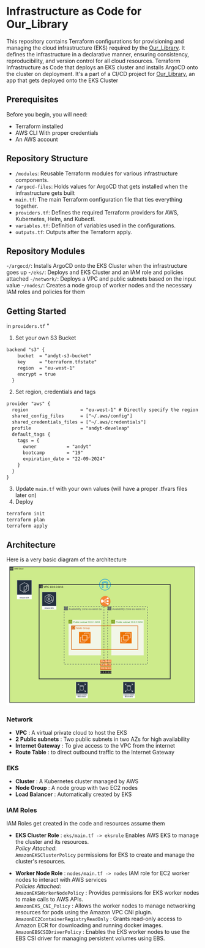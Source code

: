 # Infrastructure as Code for Our_Library
This repository contains Terraform configurations for provisioning and managing the cloud infrastructure (EKS) required by the [Our_Library](https://github.com/adigaandyt/Our_Library).
It defines the infrastructure in a declarative manner, ensuring consistency, reproducibility, and version control for all cloud resources.
Terraform Infrastructure as Code that deploys an EKS cluster and installs ArgoCD onto the cluster on deployment.
It's a part of a CI/CD project for [Our_Library](https://github.com/adigaandyt/Our_Library), an app that gets deployed onto the EKS Cluster

## Prerequisites
Before you begin, you will need:

- Terraform installed
- AWS CLI With proper credentials
- An AWS account

## Repository Structure
- `/modules`: Reusable Terraform modules for various infrastructure components.
- `/argocd-files`: Holds values for ArgoCD that gets installed when the infrastructure gets built 
- `main.tf`: The main Terraform configuration file that ties everything together.
- `providers.tf`: Defines the required Terraform providers for AWS, Kubernetes, Helm, and Kubectl.
- `variables.tf`: Definition of variables used in the configurations.
- `outputs.tf`: Outputs after the Terraform apply.

## Repository Modules
-`/argocd/`: Installs ArgoCD onto the EKS Cluster when the infrastructure goes up
-`/eks/`: Deploys and EKS Cluster and an IAM role and policies attached 
-`/network/`: Deploys a VPC and public subnets based on the input value
-`/nodes/`: Creates a node group of worker nodes and the necessary IAM roles and policies for them

## Getting Started
in `providers.tf` "
1) Set your own S3 Bucket
```  
backend "s3" {
    bucket  = "andyt-s3-bucket"
    key     = "terraform.tfstate"
    region  = "eu-west-1"
    encrypt = true
  }
```
2) Set region, credentials and tags
```
provider "aws" {
  region                   = "eu-west-1" # Directly specify the region
  shared_config_files      = ["~/.aws/config"]
  shared_credentials_files = ["~/.aws/credentials"]
  profile                  = "andyt-develeap"
  default_tags {
    tags = {
      owner           = "andyt"
      bootcamp        = "19"
      expiration_date = "22-09-2024"
    }
  }
}
```
3) Update `main.tf` with your own values (will have a proper .tfvars files later on)
4) Deploy
```
terraform init
terraform plan
terraform apply
```

## Architecture
Here is a very basic diagram of the architecture
![AWS Infrastructure](./diagrams/AWS%20Infra.png)

### Network
- **VPC** : A virtual private cloud to host the EKS
- **2 Public subnets** : Two public subnets in two AZs for high availability 
- **Internet Gateway** : To give access to the VPC from the internet 
- **Route Table** : to direct outbound traffic to the Internet Gateway

### EKS
- **Cluster** : A Kubernetes cluster managed by AWS
- **Node Group** : A node group with two EC2 nodes
- **Load Balancer** : Automatically created by EKS

### IAM Roles
IAM Roles get created in the code and resources assume them
- **EKS Cluster Role** : `eks/main.tf -> eksrole` Enables AWS EKS to manage the cluster and its resources.<br>
  *Policy Attached*:<br>`AmazonEKSClusterPolicy` permissions for EKS to create and manage the cluster's resources.
  
- **Worker Node Role** : `nodes/main.tf -> nodes` IAM role for EC2 worker nodes to interact with AWS services<br>
  *Policies Attached*:<br>
                    `AmazonEKSWorkerNodePolicy` : Provides permissions for EKS worker nodes to make calls to AWS APIs.<br>
                    `AmazonEKS_CNI_Policy` : Allows the worker nodes to manage networking resources for pods using the Amazon VPC CNI plugin.<br>
                    `AmazonEC2ContainerRegistryReadOnly` : Grants read-only access to Amazon ECR for downloading and running docker images.<br>
                    `AmazonEBSCSIDriverPolicy` : Enables the EKS worker nodes to use the EBS CSI driver for managing persistent volumes using EBS.<br>
